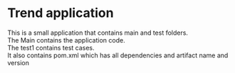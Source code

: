 # Trend application

This is a small application that contains main and test folders.  
The Main contains the application code.  
The test1 contains test cases.  
It also contains pom.xml which has all dependencies and artifact name and version

